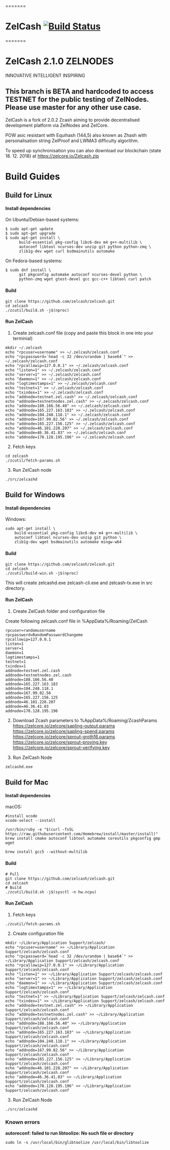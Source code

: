 =======
# ZelCash [![Build Status](https://travis-ci.com/zelcash/zelcash.svg?branch=master)](https://travis-ci.com/zelcash/zelcash)
=======
# ZelCash 2.1.0 ZELNODES
INNOVATIVE  INTELLIGENT  INSPIRING

## This branch is BETA and hardcoded to access TESTNET for the public testing of ZelNodes. Please use master for any other use case. 

ZelCash is a fork of 2.0.2 Zcash aiming to provide decentralised development platform via ZelNodes and ZelCore.

POW asic resistant with Equihash (144,5) also known as Zhash with personalisation string ZelProof and LWMA3 difficulty algorithm.

To speed up synchronisation you can also download our blockchain (state 18. 12. 2018) at https://zelcore.io/Zelcash.zip 

# Build Guides
## Build for Linux
#### Install dependencies

On Ubuntu/Debian-based systems:

```
$ sudo apt-get update
$ sudo apt-get upgrade
$ sudo apt-get install \
      build-essential pkg-config libc6-dev m4 g++-multilib \
      autoconf libtool ncurses-dev unzip git python python-zmq \
      zlib1g-dev wget curl bsdmainutils automake 
```

On Fedora-based systems:

```
$ sudo dnf install \
      git pkgconfig automake autoconf ncurses-devel python \
      python-zmq wget gtest-devel gcc gcc-c++ libtool curl patch
```

#### Build
```
git clone https://github.com/zelcash/zelcash.git
cd zelcash
./zcutil/build.sh -j$(nproc)
```

#### Run ZelCash 
1. Create zelcash.conf file (copy and paste this block in one into your terminial)
```
mkdir ~/.zelcash
echo "rpcuser=username" >> ~/.zelcash/zelcash.conf
echo "rpcpassword=`head -c 32 /dev/urandom | base64`" >> ~/.zelcash/zelcash.conf
echo "rpcallowip=127.0.0.1" >> ~/.zelcash/zelcash.conf
echo "listen=1" >> ~/.zelcash/zelcash.conf
echo "server=1" >> ~/.zelcash/zelcash.conf
echo "daemon=1" >> ~/.zelcash/zelcash.conf
echo "logtimestamps=1" >> ~/.zelcash/zelcash.conf
echo "testnet=1" >> ~/.zelcash/zelcash.conf
echo "txindex=1" >> ~/.zelcash/zelcash.conf
echo "addnode=testnet.zel.cash" >> ~/.zelcash/zelcash.conf
echo "addnode=testnetnodes.zel.cash" >> ~/.zelcash/zelcash.conf
echo "addnode=188.166.56.40" >> ~/.zelcash/zelcash.conf
echo "addnode=165.227.163.183" >> ~/.zelcash/zelcash.conf
echo "addnode=104.248.118.1" >> ~/.zelcash/zelcash.conf
echo "addnode=167.99.82.56" >> ~/.zelcash/zelcash.conf
echo "addnode=165.227.156.125" >> ~/.zelcash/zelcash.conf
echo "addnode=46.101.228.207" >> ~/.zelcash/zelcash.conf
echo "addnode=46.36.41.83" >> ~/.zelcash/zelcash.conf
echo "addnode=178.128.195.196" >> ~/.zelcash/zelcash.conf

```
2. Fetch keys
```
cd zelcash
./zcutil/fetch-params.sh
```

3. Run ZelCash node
```
./src/zelcashd
```


## Build for Windows
#### Install dependencies

Windows:

```
sudo apt-get install \
    build-essential pkg-config libc6-dev m4 g++-multilib \
    autoconf libtool ncurses-dev unzip git python \
    zlib1g-dev wget bsdmainutils automake mingw-w64
```

#### Build
```
git clone https://github.com/zelcash/zelcash.git
cd zelcash
./zcutil/build-win.sh -j$(nproc)
```
This will create zelcashd.exe zelcash-cli.exe and zelcash-tx.exe in src directory. 
#### Run ZelCash
1. Create ZelCash folder and configuration file

Create following zelcash.conf file in %AppData%/Roaming/ZelCash 
```
rpcuser=randomusername
rpcpassword=RandomPasswordChangeme
rpcallowip=127.0.0.1
listen=1
server=1
daemon=1
logtimestamps=1
testnet=1
txindex=1
addnode=testnet.zel.cash
addnode=testnetnodes.zel.cash
addnode=188.166.56.40
addnode=165.227.163.183
addnode=104.248.118.1
addnode=167.99.82.56
addnode=165.227.156.125
addnode=46.101.228.207
addnode=46.36.41.83
addnode=178.128.195.196
```

2. Download Zcash parameters to  %AppData%/Roaming/ZcashParams
https://zelcore.io/zelcore/sapling-output.params \
https://zelcore.io/zelcore/sapling-spend.params \
https://zelcore.io/zelcore/sprout-groth16.params \
https://zelcore.io/zelcore/sprout-proving.key \
https://zelcore.io/zelcore/sprout-verifying.key

3. Run ZelCash Node
```
zelcashd.exe
```

## Build for Mac
#### Install dependencies

macOS:

```{r, engine='bash'}
#install xcode
xcode-select --install

/usr/bin/ruby -e "$(curl -fsSL https://raw.githubusercontent.com/Homebrew/install/master/install)"
brew install cmake autoconf libtool automake coreutils pkgconfig gmp wget

brew install gcc5 --without-multilib
```
#### Build

```{r, engine='bash'}
# Pull
git clone https://github.com/zelcash/zelcash.git
cd zelcash
# Build
./zcutil/build.sh -j$(sysctl -n hw.ncpu)
```
#### Run ZelCash
1. Fetch keys
```{r, engine='bash'}
./zcutil/fetch-params.sh
```

2. Create configuration file
```{r, engine='bash'}
mkdir ~/Library/Application Support/zelcash/
echo "rpcuser=username" >> ~/Library/Application Support/zelcash/zelcash.conf
echo "rpcpassword=`head -c 32 /dev/urandom | base64`" >> ~/Library/Application Support/zelcash/zelcash.conf
echo "rpcallowip=127.0.0.1" >> ~/Library/Application Support/zelcash/zelcash.conf
echo "listen=1" >> ~/Library/Application Support/zelcash/zelcash.conf
echo "server=1" >> ~/Library/Application Support/zelcash/zelcash.conf
echo "daemon=1" >> ~/Library/Application Support/zelcash/zelcash.conf
echo "logtimestamps=1" >> ~/Library/Application Support/zelcash/zelcash.conf
echo "testnet=1" >> ~/Library/Application Support/zelcash/zelcash.conf
echo "txindex=1" >> ~/Library/Application Support/zelcash/zelcash.conf
echo "addnode=testnet.zel.cash" >> ~/Library/Application Support/zelcash/zelcash.conf
echo "addnode=testnetnodes.zel.cash" >> ~/Library/Application Support/zelcash/zelcash.conf
echo "addnode=188.166.56.40" >> ~/Library/Application Support/zelcash/zelcash.conf
echo "addnode=165.227.163.183" >> ~/Library/Application Support/zelcash/zelcash.conf
echo "addnode=104.248.118.1" >> ~/Library/Application Support/zelcash/zelcash.conf
echo "addnode=167.99.82.56" >> ~/Library/Application Support/zelcash/zelcash.conf
echo "addnode=165.227.156.125" >> ~/Library/Application Support/zelcash/zelcash.conf
echo "addnode=46.101.228.207" >> ~/Library/Application Support/zelcash/zelcash.conf
echo "addnode=46.36.41.83" >> ~/Library/Application Support/zelcash/zelcash.conf
echo "addnode=178.128.195.196" >> ~/Library/Application Support/zelcash/zelcash.conf

```

3. Run ZelCash Node
```{r, engine='bash'}
./src/zelcashd
```

### Known errors
**autoreconf: failed to run libtoolize: No such file or directory**
```{r, engine='bash'}
sudo ln -s /usr/local/bin/glibtoolize /usr/local/bin/libtoolize
```
